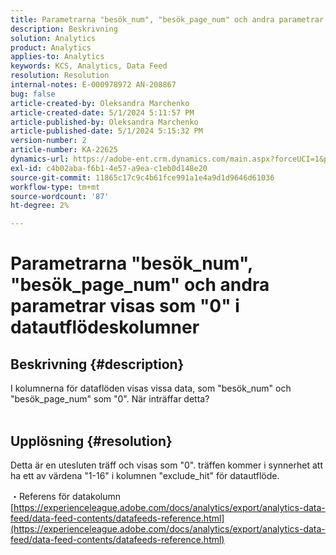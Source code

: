 ```yaml
---
title: Parametrarna "besök_num", "besök_page_num" och andra parametrar visas som "0" i datautflödeskolumner
description: Beskrivning
solution: Analytics
product: Analytics
applies-to: Analytics
keywords: KCS, Analytics, Data Feed
resolution: Resolution
internal-notes: E-000978972 AN-208867
bug: false
article-created-by: Oleksandra Marchenko
article-created-date: 5/1/2024 5:11:57 PM
article-published-by: Oleksandra Marchenko
article-published-date: 5/1/2024 5:15:32 PM
version-number: 2
article-number: KA-22625
dynamics-url: https://adobe-ent.crm.dynamics.com/main.aspx?forceUCI=1&pagetype=entityrecord&etn=knowledgearticle&id=2f4d1fe4-dd07-ef11-9f8a-6045bd006704
exl-id: c4b02aba-f6b1-4e57-a9ea-c1eb0d148e20
source-git-commit: 11865c17c9c4b61fce991a1e4a9d1d9646d61036
workflow-type: tm+mt
source-wordcount: '87'
ht-degree: 2%

---
```


# Parametrarna &quot;besök_num&quot;, &quot;besök_page_num&quot; och andra parametrar visas som &quot;0&quot; i datautflödeskolumner

## Beskrivning {#description}

I kolumnerna för dataflöden visas vissa data, som &quot;besök_num&quot; och &quot;besök_page_num&quot; som &quot;0&quot;. När inträffar detta?
<br> 

## Upplösning {#resolution}


Detta är en utesluten träff och visas som &quot;0&quot;. träffen kommer i synnerhet att ha ett av värdena &quot;1-16&quot; i kolumnen &quot;exclude_hit&quot; för datautflöde.

・Referens för datakolumn
[https://experienceleague.adobe.com/docs/analytics/export/analytics-data-feed/data-feed-contents/datafeeds-reference.html](https://experienceleague.adobe.com/docs/analytics/export/analytics-data-feed/data-feed-contents/datafeeds-reference.html)
